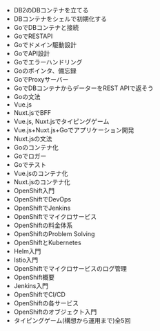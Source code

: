 * DB2のDBコンテナを立てる
* DBコンテナをシェルで初期化する
* GoでDBコンテナと接続
* GoでRESTAPI
* Goでドメイン駆動設計
* GoでAPI設計
* Goでエラーハンドリング
* Goのポインタ、備忘録
* GoでProxyサーバー
* GoでDBコンテナからデーターをREST APIで返そう
* Goの文法
* Vue.js
* Nuxt.jsでBFF
* Vue.js, Nuxt.jsでタイピングゲーム
* Vue.js+Nuxt.js+Goでアプリケーション開発
* Nuxt.jsの文法
* Goのコンテナ化
* Goでロガー
* Goでテスト
* Vue.jsのコンテナ化
* Nuxt.jsのコンテナ化
* OpenShift入門
* OpenShiftでDevOps
* OpenShiftでJenkins
* OpenShiftでマイクロサービス
* OpenShiftの料金体系
* OpenShiftのProblem Solving
* OpenShiftとKubernetes
* Helm入門
* Istio入門
* OpenShiftでマイクロサービスのログ管理
* OpenShift概要
* Jenkins入門
* OpenShiftでCI/CD
* OpenShiftの各サービス
* OpenShiftのオブジェクト入門
* タイピングゲーム(構想から運用まで)全5回